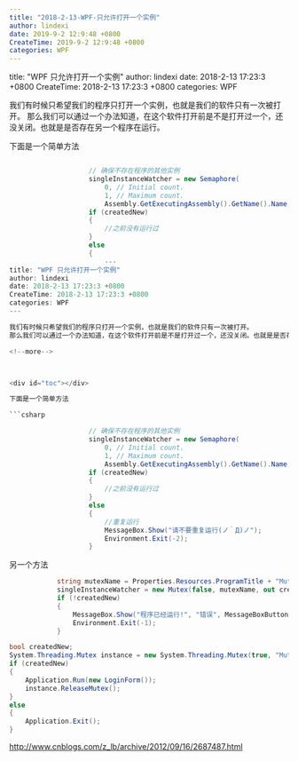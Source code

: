 ```yaml
---
title: "2018-2-13-WPF-只允许打开一个实例"
author: lindexi
date: 2019-9-2 12:9:48 +0800
CreateTime: 2019-9-2 12:9:48 +0800
categories: WPF
---
```


title: "WPF 只允许打开一个实例"
author: lindexi
date: 2018-2-13 17:23:3 +0800
CreateTime: 2018-2-13 17:23:3 +0800
categories: WPF

<!--more-->



我们有时候只希望我们的程序只打开一个实例，也就是我们的软件只有一次被打开。
那么我们可以通过一个办法知道，在这个软件打开前是不是打开过一个，还没关闭。也就是是否存在另一个程序在运行。

<!--more-->



<div id="toc"></div>

下面是一个简单方法

```csharp

                    // 确保不存在程序的其他实例
                    singleInstanceWatcher = new Semaphore(
                        0, // Initial count.
                        1, // Maximum count.
                        Assembly.GetExecutingAssembly().GetName().Name, out createdNew);
                    if (createdNew)
                    {
                        //之前没有运行过
                    }
                    else
                    {
                    	---
title: "WPF 只允许打开一个实例"
author: lindexi
date: 2018-2-13 17:23:3 +0800
CreateTime: 2018-2-13 17:23:3 +0800
categories: WPF
---

我们有时候只希望我们的程序只打开一个实例，也就是我们的软件只有一次被打开。
那么我们可以通过一个办法知道，在这个软件打开前是不是打开过一个，还没关闭。也就是是否存在另一个程序在运行。

<!--more-->



<div id="toc"></div>

下面是一个简单方法

```csharp

                    // 确保不存在程序的其他实例
                    singleInstanceWatcher = new Semaphore(
                        0, // Initial count.
                        1, // Maximum count.
                        Assembly.GetExecutingAssembly().GetName().Name, out createdNew);
                    if (createdNew)
                    {
                        //之前没有运行过
                    }
                    else
                    {
                    	//重复运行
                        MessageBox.Show("请不要重复运行(ノ｀Д)ノ");
                        Environment.Exit(-2);
                    }

```


另一个方法

```csharp
            string mutexName = Properties.Resources.ProgramTitle + "Mutex";
            singleInstanceWatcher = new Mutex(false, mutexName, out createdNew);
            if (!createdNew)
            {
                MessageBox.Show("程序已经运行!", "错误", MessageBoxButton.OK, MessageBoxImage.Error);
                Environment.Exit(-1);
            }

```

		

```csharp
bool createdNew;
System.Threading.Mutex instance = new System.Threading.Mutex(true, "MutexName", out createdNew);
if (createdNew)
{
    Application.Run(new LoginForm());
    instance.ReleaseMutex();
}
else
{
    Application.Exit();
}

```


http://www.cnblogs.com/z_lb/archive/2012/09/16/2687487.html

